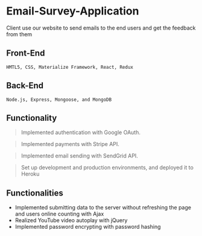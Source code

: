 # Email-Survey-Application
Client use our website to send emails to the end users and get the feedback from them
## Front-End
`HMTL5, CSS, Materialize Framework, React, Redux`
## Back-End
`Node.js, Express, Mongoose, and MongoDB`
## Functionality
> Implemented authentication with Google OAuth.

> Implemented payments with Stripe API.

> Implemented email sending with SendGrid API.

> Set up development and production environments, and deployed it to Heroku
## Functionalities
- Implemented submitting data to the server without refreshing the page and users online counting with Ajax
- Realized YouTube video autoplay with jQuery
- Implemented password encrypting with password hashing

